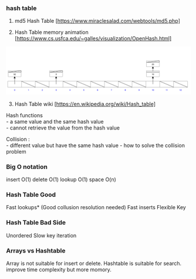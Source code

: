 ### hash table

1. md5 Hash Table [https://www.miraclesalad.com/webtools/md5.php]

2. Hash Table memory animation [https://www.cs.usfca.edu/~galles/visualization/OpenHash.html]

![Alt text](images/image.png)

3. Hash Table wiki [https://en.wikipedia.org/wiki/Hash_table]


Hash functions  
    - a same value and the same hash value  
    - cannot retrieve the value from the hash value
    

Collision :  
    - different value but have the same hash value
    - how to solve the collision problem
    
### Big O notation

insert O(1)
delete O(1)
lookup O(1)
space O(n)


### Hash Table Good

Fast lookups* (Good collusion resolution needed)
Fast inserts
Flexible Key


### Hash Table Bad Side

Unordered
Slow key iteration

### Arrays vs Hashtable

Array is not suitable for insert or delete.
Hashtable is suitable for search. improve time complexity but more momory.

